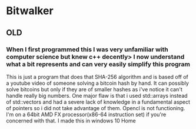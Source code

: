 # Bitwalker
## OLD
### When I first programmed this I was very unfamiliar with computer science but knew c++ decently> I now understand what a bit represents and can very easily simplify this program
This is just a program that does that SHA-256 algorithm and is based off of a youtube video of someone solving a bitcoin hash by hand. It can possibly solve bitcoins but only if they are of smaller hashes as i've notice it can't handle really big numbers. 
One major flaw is that i used std::arrays instead of std::vectors and had a severe lack of knowledge in a fundamental aspect of pointers so i did not take advantage of them. Opencl is not functioning. I'm on a 64bit AMD FX processor(x86-64 instruction set) if you're concerned with that. I made this in windows 10 Home
